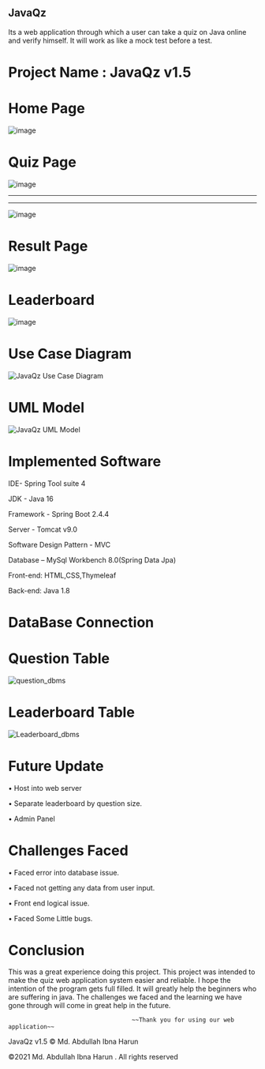 ## JavaQz


Its a web application through which a  user can take a quiz on Java online and verify himself. It will work as like a mock test before a test.

# Project Name :  JavaQz v1.5

# Home Page 

![image](https://user-images.githubusercontent.com/60839928/126134784-ac0f12bf-c1e6-4b1a-b17e-423d15863c57.png)

# Quiz Page 

![image](https://user-images.githubusercontent.com/60839928/126134921-4b2d964b-5ca9-4fdd-834a-920f0b57bd9e.png)

------------
------------

![image](https://user-images.githubusercontent.com/60839928/126135816-ec67cee2-c5cd-4c07-95cd-b3f2e67d4efe.png)

# Result Page

![image](https://user-images.githubusercontent.com/60839928/126135076-4048cfc3-f893-4d18-95a5-16d178ea6f1e.png)

# Leaderboard

![image](https://user-images.githubusercontent.com/60839928/126135408-8f9c9624-aa75-4565-b608-ceaaf95a0e47.png)

# Use Case Diagram 

![JavaQz Use Case Diagram ](https://user-images.githubusercontent.com/63856744/114263563-15bc2600-9a08-11eb-95c1-df844ee7bfe7.png)

# UML Model 

![JavaQz UML Model](https://user-images.githubusercontent.com/63856744/114263590-4f8d2c80-9a08-11eb-80da-3899ee29ced3.png)

# Implemented Software 
IDE- Spring Tool suite 4 

JDK - Java 16

Framework - Spring Boot 2.4.4 

Server - Tomcat v9.0

Software Design Pattern - MVC 

Database – MySql Workbench 8.0(Spring Data Jpa)

Front-end: HTML,CSS,Thymeleaf

Back-end: Java 1.8
# DataBase Connection 
# Question Table 

![question_dbms](https://user-images.githubusercontent.com/63856744/114265063-7ea79c00-9a10-11eb-9906-d27dc50e77cc.png)

# Leaderboard Table

![Leaderboard_dbms](https://user-images.githubusercontent.com/63856744/114265088-a991f000-9a10-11eb-8f6f-81425e40eb17.png)


# Future Update 

•	Host into web server

•	Separate leaderboard by question size.

•	Admin Panel

# Challenges Faced 

•	Faced error into database issue.

•	Faced not getting any data from user input.

•	Front end logical issue.

•	Faced Some Little bugs.

# Conclusion 
This was a great experience doing this project. This project was intended to make the quiz web application system easier and reliable. I hope the intention of the program gets full filled. It will greatly help the beginners who are suffering in java. The challenges we faced and the learning we have gone through will come in great help in the future.

               
                                       ~~Thank you for using our web application~~ 








JavaQz v1.5 © Md. Abdullah Ibna Harun

©2021 Md. Abdullah Ibna Harun . All rights reserved





